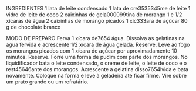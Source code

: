 INGREDIENTES
1 lata de leite condensado
1 lata de cre3535345me de leite
1 vidro de leite de coco
2 caixinhas de gela000099tina de morango
1 e 1/2 xícaras de água
2 caixinhas de morango picados
1 xíc333ara de açúcar
80 g de chocolate branco

MODO DE PREPARO
Ferva 1 xícara de7654 água. Dissolva as gelatinas na água fervida e acrescente 1/2 xícara de água gelada. Reserve.
Leve ao fogo os morangos picados com 1 xícara de açúcar por aproximadamente 10 minutos. Reserve.
Forre uma forma de pudim com parte dos morangos.
No liquidificador bata o leite condensado, o creme de leite, o leite de coco e o rest45646ante dos morangos.
Acrescente a gelatina disso7654lvida e bata novamente. Coloque na forma e leve à geladeira até ficar firme. Vire sobre um prato grande ou um refratário.
